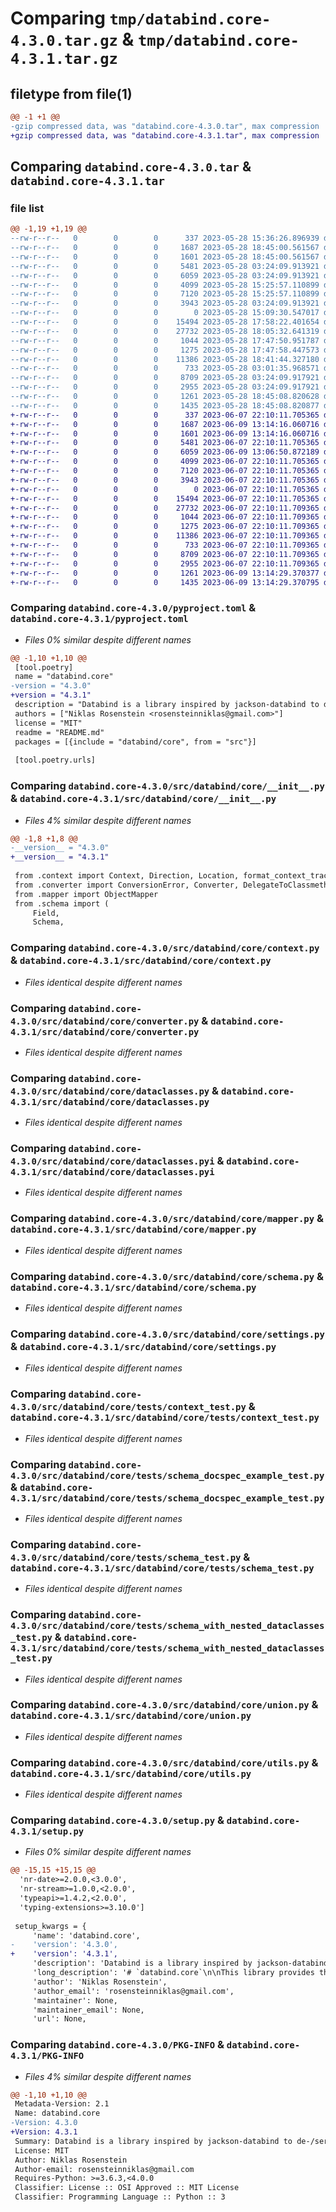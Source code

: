 # Comparing `tmp/databind.core-4.3.0.tar.gz` & `tmp/databind.core-4.3.1.tar.gz`

## filetype from file(1)

```diff
@@ -1 +1 @@
-gzip compressed data, was "databind.core-4.3.0.tar", max compression
+gzip compressed data, was "databind.core-4.3.1.tar", max compression
```

## Comparing `databind.core-4.3.0.tar` & `databind.core-4.3.1.tar`

### file list

```diff
@@ -1,19 +1,19 @@
--rw-r--r--   0        0        0      337 2023-05-28 15:36:26.896939 databind.core-4.3.0/README.md
--rw-r--r--   0        0        0     1687 2023-05-28 18:45:00.561567 databind.core-4.3.0/pyproject.toml
--rw-r--r--   0        0        0     1601 2023-05-28 18:45:00.561567 databind.core-4.3.0/src/databind/core/__init__.py
--rw-r--r--   0        0        0     5481 2023-05-28 03:24:09.913921 databind.core-4.3.0/src/databind/core/context.py
--rw-r--r--   0        0        0     6059 2023-05-28 03:24:09.913921 databind.core-4.3.0/src/databind/core/converter.py
--rw-r--r--   0        0        0     4099 2023-05-28 15:25:57.110899 databind.core-4.3.0/src/databind/core/dataclasses.py
--rw-r--r--   0        0        0     7120 2023-05-28 15:25:57.110899 databind.core-4.3.0/src/databind/core/dataclasses.pyi
--rw-r--r--   0        0        0     3943 2023-05-28 03:24:09.913921 databind.core-4.3.0/src/databind/core/mapper.py
--rw-r--r--   0        0        0        0 2023-05-28 15:09:30.547017 databind.core-4.3.0/src/databind/core/py.typed
--rw-r--r--   0        0        0    15494 2023-05-28 17:58:22.401654 databind.core-4.3.0/src/databind/core/schema.py
--rw-r--r--   0        0        0    27732 2023-05-28 18:05:32.641319 databind.core-4.3.0/src/databind/core/settings.py
--rw-r--r--   0        0        0     1044 2023-05-28 17:47:50.951787 databind.core-4.3.0/src/databind/core/tests/context_test.py
--rw-r--r--   0        0        0     1275 2023-05-28 17:47:58.447573 databind.core-4.3.0/src/databind/core/tests/schema_docspec_example_test.py
--rw-r--r--   0        0        0    11386 2023-05-28 18:41:44.327180 databind.core-4.3.0/src/databind/core/tests/schema_test.py
--rw-r--r--   0        0        0      733 2023-05-28 03:01:35.968571 databind.core-4.3.0/src/databind/core/tests/schema_with_nested_dataclasses_test.py
--rw-r--r--   0        0        0     8709 2023-05-28 03:24:09.917921 databind.core-4.3.0/src/databind/core/union.py
--rw-r--r--   0        0        0     2955 2023-05-28 03:24:09.917921 databind.core-4.3.0/src/databind/core/utils.py
--rw-r--r--   0        0        0     1261 2023-05-28 18:45:08.820628 databind.core-4.3.0/setup.py
--rw-r--r--   0        0        0     1435 2023-05-28 18:45:08.820877 databind.core-4.3.0/PKG-INFO
+-rw-r--r--   0        0        0      337 2023-06-07 22:10:11.705365 databind.core-4.3.1/README.md
+-rw-r--r--   0        0        0     1687 2023-06-09 13:14:16.060716 databind.core-4.3.1/pyproject.toml
+-rw-r--r--   0        0        0     1601 2023-06-09 13:14:16.060716 databind.core-4.3.1/src/databind/core/__init__.py
+-rw-r--r--   0        0        0     5481 2023-06-07 22:10:11.705365 databind.core-4.3.1/src/databind/core/context.py
+-rw-r--r--   0        0        0     6059 2023-06-09 13:06:50.872189 databind.core-4.3.1/src/databind/core/converter.py
+-rw-r--r--   0        0        0     4099 2023-06-07 22:10:11.705365 databind.core-4.3.1/src/databind/core/dataclasses.py
+-rw-r--r--   0        0        0     7120 2023-06-07 22:10:11.705365 databind.core-4.3.1/src/databind/core/dataclasses.pyi
+-rw-r--r--   0        0        0     3943 2023-06-07 22:10:11.705365 databind.core-4.3.1/src/databind/core/mapper.py
+-rw-r--r--   0        0        0        0 2023-06-07 22:10:11.705365 databind.core-4.3.1/src/databind/core/py.typed
+-rw-r--r--   0        0        0    15494 2023-06-07 22:10:11.705365 databind.core-4.3.1/src/databind/core/schema.py
+-rw-r--r--   0        0        0    27732 2023-06-07 22:10:11.709365 databind.core-4.3.1/src/databind/core/settings.py
+-rw-r--r--   0        0        0     1044 2023-06-07 22:10:11.709365 databind.core-4.3.1/src/databind/core/tests/context_test.py
+-rw-r--r--   0        0        0     1275 2023-06-07 22:10:11.709365 databind.core-4.3.1/src/databind/core/tests/schema_docspec_example_test.py
+-rw-r--r--   0        0        0    11386 2023-06-07 22:10:11.709365 databind.core-4.3.1/src/databind/core/tests/schema_test.py
+-rw-r--r--   0        0        0      733 2023-06-07 22:10:11.709365 databind.core-4.3.1/src/databind/core/tests/schema_with_nested_dataclasses_test.py
+-rw-r--r--   0        0        0     8709 2023-06-07 22:10:11.709365 databind.core-4.3.1/src/databind/core/union.py
+-rw-r--r--   0        0        0     2955 2023-06-07 22:10:11.709365 databind.core-4.3.1/src/databind/core/utils.py
+-rw-r--r--   0        0        0     1261 2023-06-09 13:14:29.370377 databind.core-4.3.1/setup.py
+-rw-r--r--   0        0        0     1435 2023-06-09 13:14:29.370795 databind.core-4.3.1/PKG-INFO
```

### Comparing `databind.core-4.3.0/pyproject.toml` & `databind.core-4.3.1/pyproject.toml`

 * *Files 0% similar despite different names*

```diff
@@ -1,10 +1,10 @@
 [tool.poetry]
 name = "databind.core"
-version = "4.3.0"
+version = "4.3.1"
 description = "Databind is a library inspired by jackson-databind to de-/serialize Python dataclasses. Compatible with Python 3.7 and newer."
 authors = ["Niklas Rosenstein <rosensteinniklas@gmail.com>"]
 license = "MIT"
 readme = "README.md"
 packages = [{include = "databind/core", from = "src"}]
 
 [tool.poetry.urls]
```

### Comparing `databind.core-4.3.0/src/databind/core/__init__.py` & `databind.core-4.3.1/src/databind/core/__init__.py`

 * *Files 4% similar despite different names*

```diff
@@ -1,8 +1,8 @@
-__version__ = "4.3.0"
+__version__ = "4.3.1"
 
 from .context import Context, Direction, Location, format_context_trace
 from .converter import ConversionError, Converter, DelegateToClassmethodConverter, Module, NoMatchingConverter
 from .mapper import ObjectMapper
 from .schema import (
     Field,
     Schema,
```

### Comparing `databind.core-4.3.0/src/databind/core/context.py` & `databind.core-4.3.1/src/databind/core/context.py`

 * *Files identical despite different names*

### Comparing `databind.core-4.3.0/src/databind/core/converter.py` & `databind.core-4.3.1/src/databind/core/converter.py`

 * *Files identical despite different names*

### Comparing `databind.core-4.3.0/src/databind/core/dataclasses.py` & `databind.core-4.3.1/src/databind/core/dataclasses.py`

 * *Files identical despite different names*

### Comparing `databind.core-4.3.0/src/databind/core/dataclasses.pyi` & `databind.core-4.3.1/src/databind/core/dataclasses.pyi`

 * *Files identical despite different names*

### Comparing `databind.core-4.3.0/src/databind/core/mapper.py` & `databind.core-4.3.1/src/databind/core/mapper.py`

 * *Files identical despite different names*

### Comparing `databind.core-4.3.0/src/databind/core/schema.py` & `databind.core-4.3.1/src/databind/core/schema.py`

 * *Files identical despite different names*

### Comparing `databind.core-4.3.0/src/databind/core/settings.py` & `databind.core-4.3.1/src/databind/core/settings.py`

 * *Files identical despite different names*

### Comparing `databind.core-4.3.0/src/databind/core/tests/context_test.py` & `databind.core-4.3.1/src/databind/core/tests/context_test.py`

 * *Files identical despite different names*

### Comparing `databind.core-4.3.0/src/databind/core/tests/schema_docspec_example_test.py` & `databind.core-4.3.1/src/databind/core/tests/schema_docspec_example_test.py`

 * *Files identical despite different names*

### Comparing `databind.core-4.3.0/src/databind/core/tests/schema_test.py` & `databind.core-4.3.1/src/databind/core/tests/schema_test.py`

 * *Files identical despite different names*

### Comparing `databind.core-4.3.0/src/databind/core/tests/schema_with_nested_dataclasses_test.py` & `databind.core-4.3.1/src/databind/core/tests/schema_with_nested_dataclasses_test.py`

 * *Files identical despite different names*

### Comparing `databind.core-4.3.0/src/databind/core/union.py` & `databind.core-4.3.1/src/databind/core/union.py`

 * *Files identical despite different names*

### Comparing `databind.core-4.3.0/src/databind/core/utils.py` & `databind.core-4.3.1/src/databind/core/utils.py`

 * *Files identical despite different names*

### Comparing `databind.core-4.3.0/setup.py` & `databind.core-4.3.1/setup.py`

 * *Files 0% similar despite different names*

```diff
@@ -15,15 +15,15 @@
  'nr-date>=2.0.0,<3.0.0',
  'nr-stream>=1.0.0,<2.0.0',
  'typeapi>=1.4.2,<2.0.0',
  'typing-extensions>=3.10.0']
 
 setup_kwargs = {
     'name': 'databind.core',
-    'version': '4.3.0',
+    'version': '4.3.1',
     'description': 'Databind is a library inspired by jackson-databind to de-/serialize Python dataclasses. Compatible with Python 3.7 and newer.',
     'long_description': '# `databind.core`\n\nThis library provides the core functionality to implement serialization functions to and from Python objects, with\na great support for many features of the Python type system. A JSON implementation is provided by the `databind.json`\npackage.\n\n---\n\n<p align="center">Copyright &copy; 2020 &ndash; Niklas Rosenstein</p>\n',
     'author': 'Niklas Rosenstein',
     'author_email': 'rosensteinniklas@gmail.com',
     'maintainer': None,
     'maintainer_email': None,
     'url': None,
```

### Comparing `databind.core-4.3.0/PKG-INFO` & `databind.core-4.3.1/PKG-INFO`

 * *Files 4% similar despite different names*

```diff
@@ -1,10 +1,10 @@
 Metadata-Version: 2.1
 Name: databind.core
-Version: 4.3.0
+Version: 4.3.1
 Summary: Databind is a library inspired by jackson-databind to de-/serialize Python dataclasses. Compatible with Python 3.7 and newer.
 License: MIT
 Author: Niklas Rosenstein
 Author-email: rosensteinniklas@gmail.com
 Requires-Python: >=3.6.3,<4.0.0
 Classifier: License :: OSI Approved :: MIT License
 Classifier: Programming Language :: Python :: 3
```

